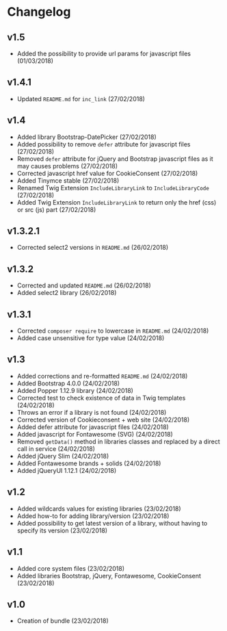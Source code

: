 # Changelog

v1.5
----
- Added the possibility to provide url params for javascript files (01/03/2018)

v1.4.1
------
- Updated `README.md` for `inc_link` (27/02/2018)

v1.4
----
- Added library Bootstrap-DatePicker (27/02/2018)
- Added possibility to remove `defer` attribute for javascript files (27/02/2018)
- Removed `defer` attribute for jQuery and Bootstrap javascript files as it may causes problems (27/02/2018)
- Corrected javascript href value for CookieConsent (27/02/2018)
- Added Tinymce stable (27/02/2018)
- Renamed Twig Extension `IncludeLibraryLink` to `IncludeLibraryCode` (27/02/2018)
- Added Twig Extension `IncludeLibraryLink` to return only the href (css) or src (js) part (27/02/2018)

v1.3.2.1
--------
- Corrected select2 versions in `README.md` (26/02/2018)

v1.3.2
------
- Corrected and updated `README.md` (26/02/2018)
- Added select2 library (26/02/2018)

v1.3.1
------
- Corrected `composer require` to lowercase in `README.md` (24/02/2018)
- Added case unsensitive for type value (24/02/2018)

v1.3
----
- Added corrections and re-formatted `README.md` (24/02/2018)
- Added Bootstrap 4.0.0 (24/02/2018)
- Added Popper 1.12.9 library (24/02/2018)
- Corrected test to check existence of data in Twig templates (24/02/2018)
- Throws an error if a library is not found (24/02/2018)
- Corrected version of Cookieconsent + web site (24/02/2018)
- Added defer attribute for javascript files (24/02/2018)
- Added javascript for Fontawesome (SVG) (24/02/2018)
- Removed `getData()` method in libraries classes and replaced by a direct call in service (24/02/2018)
- Added jQuery Slim (24/02/2018)
- Added Fontawesome brands + solids (24/02/2018)
- Added jQueryUI 1.12.1 (24/02/2018)

v1.2
----
- Added wildcards values for existing libraries (23/02/2018)
- Added how-to for adding library/version (23/02/2018)
- Added possibility to get latest version of a library, without having to specify its version (23/02/2018)

v1.1
----
- Added core system files (23/02/2018)
- Added libraries Bootstrap, jQuery, Fontawesome, CookieConsent (23/02/2018)

v1.0
----
- Creation of bundle (23/02/2018)